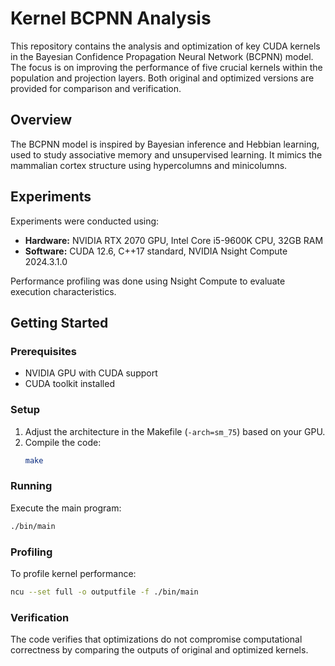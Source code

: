 # Kernel BCPNN Analysis

This repository contains the analysis and optimization of key CUDA kernels in the Bayesian Confidence Propagation Neural Network (BCPNN) model. The focus is on improving the performance of five crucial kernels within the population and projection layers. Both original and optimized versions are provided for comparison and verification.

## Overview

The BCPNN model is inspired by Bayesian inference and Hebbian learning, used to study associative memory and unsupervised learning. It mimics the mammalian cortex structure using hypercolumns and minicolumns.

## Experiments

Experiments were conducted using:
- **Hardware:** NVIDIA RTX 2070 GPU, Intel Core i5-9600K CPU, 32GB RAM
- **Software:** CUDA 12.6, C++17 standard, NVIDIA Nsight Compute 2024.3.1.0

Performance profiling was done using Nsight Compute to evaluate execution characteristics.

## Getting Started

### Prerequisites

- NVIDIA GPU with CUDA support
- CUDA toolkit installed

### Setup

1. Adjust the architecture in the Makefile (`-arch=sm_75`) based on your GPU.
2. Compile the code:
   ```bash
   make

### Running
Execute the main program:
```bash
./bin/main
```

### Profiling
To profile kernel performance:
```bash
ncu --set full -o outputfile -f ./bin/main
```

### Verification
The code verifies that optimizations do not compromise computational correctness by comparing the outputs of original and optimized kernels.


